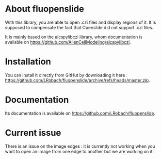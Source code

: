 # About fluopenslide

With this library, you are able to open .czi files and display regions of it. It is supposed to compensate the fact that Openslide did not support .czi files.


It is mainly based on the aicspylibczi library, whom documentation is available on <https://github.com/AllenCellModeling/aicspylibczi>.

# Installation

You can install it directly from GitHut by downloading it here : <https://github.com/LRobach/fluopenslide/archive/refs/heads/master.zip>.

# Documentation

Its documentation is available on <https://github.com/LRobach/fluopenslide>.

# Current issue

There is an issue on the image edges : it is currently not working when you want to open an image from one edge to another but we are working on it.
